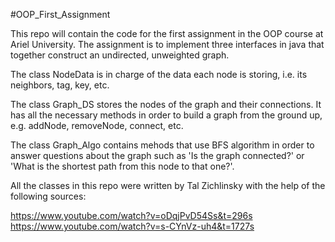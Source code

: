 #OOP_First_Assignment

This repo will contain the code for the first assignment in the OOP course at Ariel University.
The assignment is to implement three interfaces in java that together construct an undirected, unweighted graph.

The class NodeData is in charge of the data each node is storing, i.e. its neighbors, tag, key, etc.

The class Graph_DS stores the nodes of the graph and their connections. It has all the necessary methods in order to build a graph from the ground up, e.g. addNode,
removeNode, connect, etc.

The class Graph_Algo contains mehods that use BFS algorithm in order to answer questions about the graph such as 'Is the graph connected?' 
or 'What is the shortest path from this node to that one?'. 

All the classes in this repo were written by Tal Zichlinsky with the help of the following sources:

https://www.youtube.com/watch?v=oDqjPvD54Ss&t=296s
https://www.youtube.com/watch?v=s-CYnVz-uh4&t=1727s
